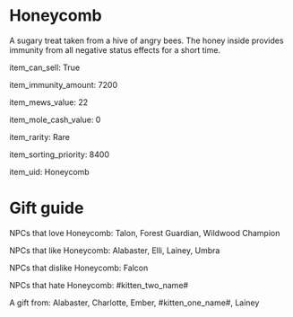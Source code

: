 # Honeycomb

A sugary treat taken from a hive of angry bees. The honey inside provides immunity from all negative status effects for a short time.

item_can_sell: True

item_immunity_amount: 7200

item_mews_value: 22

item_mole_cash_value: 0

item_rarity: Rare

item_sorting_priority: 8400

item_uid: Honeycomb

# Gift guide

NPCs that love Honeycomb: Talon, Forest Guardian, Wildwood Champion

NPCs that like Honeycomb: Alabaster, Elli, Lainey, Umbra

NPCs that dislike Honeycomb: Falcon

NPCs that hate Honeycomb: #kitten_two_name#

A gift from: Alabaster, Charlotte, Ember, #kitten_one_name#, Lainey